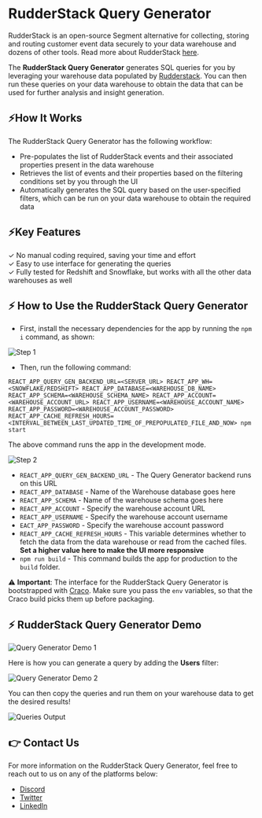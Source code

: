 # RudderStack Query Generator

RudderStack is an open-source Segment alternative for collecting, storing and routing customer event data securely to your data warehouse and dozens of other tools. Read more about RudderStack [here](https://github.com/rudderlabs/rudder-server).

The **RudderStack Query Generator** generates SQL queries for you by leveraging your warehouse data populated by [Rudderstack](https://rudderstack.com). You can then run these queries on your data warehouse to obtain the data that can be used for further analysis and insight generation.

## ⚡️How It Works

The RudderStack Query Generator has the following workflow:

- Pre-populates the list of RudderStack events and their associated properties present in the data warehouse
- Retrieves the list of events and their properties based on the filtering conditions set by you through the UI
- Automatically generates the SQL query based on the user-specified filters, which can be run on your data warehouse to obtain the required data

## ⚡️Key Features
✓ No manual coding required, saving your time and effort <br>
✓ Easy to use interface for generating the queries <br>
✓ Fully tested for Redshift and Snowflake, but works with all the other data warehouses as well <br>

## ⚡️ How to Use the RudderStack Query Generator

- First, install the necessary dependencies for the app by running the `npm i` command, as shown:

![Step 1](https://user-images.githubusercontent.com/59817155/90634896-15d39f80-e246-11ea-836f-c9e6d2df9782.PNG)

- Then, run the following command:

`REACT_APP_QUERY_GEN_BACKEND_URL=<SERVER_URL> REACT_APP_WH=<SNOWFLAKE/REDSHIFT> REACT_APP_DATABASE=<WAREHOUSE_DB_NAME>  REACT_APP_SCHEMA=<WAREHOUSE_SCHEMA_NAME> REACT_APP_ACCOUNT=<WAREHOUSE_ACCOUNT_URL> REACT_APP_USERNAME=<WAREHOUSE_ACCOUNT_NAME> REACT_APP_PASSWORD=<WAREHOUSE_ACCOUNT_PASSWORD> REACT_APP_CACHE_REFRESH_HOURS=<INTERVAL_BETWEEN_LAST_UPDATED_TIME_OF_PREPOPULATED_FILE_AND_NOW> npm start`

The above command runs the app in the development mode. 

![Step 2](https://user-images.githubusercontent.com/59817155/90635003-3b60a900-e246-11ea-81a1-39a01cb712d1.PNG)

- `REACT_APP_QUERY_GEN_BACKEND_URL` - The Query Generator backend runs on this URL
- `REACT_APP_DATABASE` - Name of the Warehouse database goes here
- `REACT_APP_SCHEMA` - Name of the warehouse schema goes here
- `REACT_APP_ACCOUNT` - Specify the warehouse account URL
- `REACT_APP_USERNAME` - Specify the warehouse account username
- `EACT_APP_PASSWORD` - Specify the warehouse account password
- `REACT_APP_CACHE_REFRESH_HOURS` - This variable determines whether to fetch the data from the data warehouse or read from the cached files. **Set a higher value here to make the UI more responsive**
- `npm run build` - This command builds the app for production to the `build` folder.

⚠️ **Important**: The interface for the RudderStack Query Generator is bootstrapped with [Craco](https://github.com/gsoft-inc/craco). Make sure you pass the `env` variables, so that the Craco build picks them up before packaging.


## ⚡️ RudderStack Query Generator Demo

![Query Generator Demo 1](https://user-images.githubusercontent.com/59817155/90628835-f0419880-e23b-11ea-88db-a83288d265a6.gif)

Here is how you can generate a query by adding the **Users** filter:

![Query Generator Demo 2](https://user-images.githubusercontent.com/59817155/90628927-16673880-e23c-11ea-8e9d-5786a1f39c28.gif)

You can then copy the queries and run them on your warehouse data to get the desired results!

![Queries Output](https://user-images.githubusercontent.com/59817155/90628949-21ba6400-e23c-11ea-83cb-9c600ce6bf79.gif)


## 👉 Contact Us

For more information on the RudderStack Query Generator, feel free to reach out to us on any of the platforms below:
- [Discord](https://discordapp.com/invite/xNEdEGw)
- [Twitter](https://twitter.com/rudderstack)
- [LinkedIn](https://www.linkedin.com/company/rudderlabs/)
